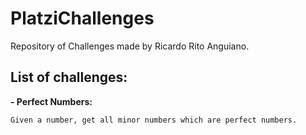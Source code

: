 # PlatziChallenges
Repository of Challenges made by Ricardo Rito Anguiano.



## List of challenges:
**- Perfect Numbers:**

    Given a number, get all minor numbers which are perfect numbers.



